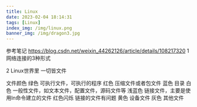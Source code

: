 ```yaml
---
title: Linux
date: 2023-02-04 18:14:31
tags: [Linux]
index_img: /img/linux.png
banner_img: /img/dragon3.jpg
---
```

参考笔记 https://blog.csdn.net/weixin_44262126/article/details/108217320
1 网络连接的3种形式  	

2 Linux世界里 一切皆文件

文件颜色
绿色	可执行文件，可执行的程序
红色	压缩文件或者包文件
蓝色	目录
白色	一般性文件，如文本文件，配置文件，源码文件等
浅蓝色	链接文件，主要是使用ln命令建立的文件
红色闪烁	链接的文件有问题
黄色	设备文件
灰色	其他文件
